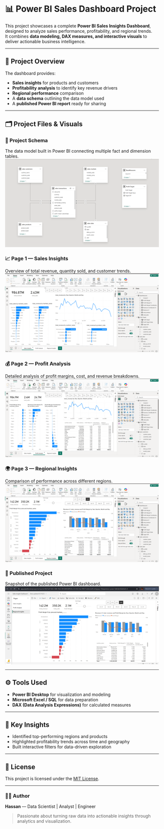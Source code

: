 # 📊 Power BI Sales Dashboard Project

This project showcases a complete **Power BI Sales Insights Dashboard**, designed to analyze sales performance, profitability, and regional trends.  
It combines **data modeling, DAX measures, and interactive visuals** to deliver actionable business intelligence.

---

## 🧱 Project Overview

The dashboard provides:
- **Sales insights** for products and customers  
- **Profitability analysis** to identify key revenue drivers  
- **Regional performance** comparison  
- A **data schema** outlining the data model used  
- A **published Power BI report** ready for sharing

---

## 🗂️ Project Files & Visuals

### 🧩 Project Schema
The data model built in Power BI connecting multiple fact and dimension tables.  
![Project Schema](https://github.com/Hassan-1-1/Power-BI-Sales-Dashboard-Project/blob/main/Screenshots/Project%20Schema.png)

### 📈 Page 1 — Sales Insights
Overview of total revenue, quantity sold, and customer trends.  
![Sales Insights](https://github.com/Hassan-1-1/Power-BI-Sales-Dashboard-Project/blob/main/Screenshots/Page_1%20Sales%20Insights.png)

### 💰 Page 2 — Profit Analysis
Detailed analysis of profit margins, cost, and revenue breakdowns.  
![Profit Analysis](https://github.com/Hassan-1-1/Power-BI-Sales-Dashboard-Project/blob/main/Screenshots/Page_2%20Profit%20Analysis.png)

### 🌍 Page 3 — Regional Insights
Comparison of performance across different regions.  
![Regional Insights](https://github.com/Hassan-1-1/Power-BI-Sales-Dashboard-Project/blob/main/Screenshots/Page_3%20Regional%20Insights.png)

### 🚀 Published Project
Snapshot of the published Power BI dashboard.  
![Published Project](https://github.com/Hassan-1-1/Power-BI-Sales-Dashboard-Project/blob/main/Screenshots/Published%20Project.png)

---

## ⚙️ Tools Used
- **Power BI Desktop** for visualization and modeling  
- **Microsoft Excel / SQL** for data preparation  
- **DAX (Data Analysis Expressions)** for calculated measures  

---

## 🧠 Key Insights
- Identified top-performing regions and products  
- Highlighted profitability trends across time and geography  
- Built interactive filters for data-driven exploration  

---

## 📜 License
This project is licensed under the [MIT License](LICENSE).

---

### 👨‍💻 Author
**Hassan** — Data Scientist | Analyst | Engineer  
> Passionate about turning raw data into actionable insights through analytics and visualization.
